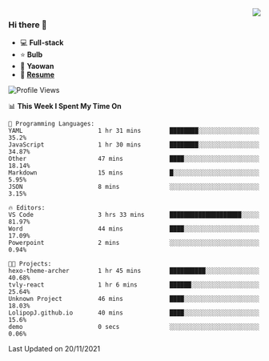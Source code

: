 <img align="right" src="https://github-readme-stats.vercel.app/api?username=LolipopJ&show_icons=true&count_private=true&hide_title=true&include_all_commits=true&theme=vue">

### Hi there 👋

- :computer: **Full-stack**
- :star: **Bulb**
- :pill: **Yaowan**
- :milky_way: [**Resume**](https://cdn.jsdelivr.net/gh/lolipopj/resume/export/resume-en.pdf)

<!--START_SECTION:waka-->
![Profile Views](http://img.shields.io/badge/Profile%20Views-0-blue)

📊 **This Week I Spent My Time On** 

```text
💬 Programming Languages: 
YAML                     1 hr 31 mins        ████████░░░░░░░░░░░░░░░░░   35.2% 
JavaScript               1 hr 30 mins        ████████░░░░░░░░░░░░░░░░░   34.87% 
Other                    47 mins             ████░░░░░░░░░░░░░░░░░░░░░   18.14% 
Markdown                 15 mins             █░░░░░░░░░░░░░░░░░░░░░░░░   5.95% 
JSON                     8 mins              ░░░░░░░░░░░░░░░░░░░░░░░░░   3.15%

🔥 Editors: 
VS Code                  3 hrs 33 mins       ████████████████████░░░░░   81.97% 
Word                     44 mins             ████░░░░░░░░░░░░░░░░░░░░░   17.09% 
Powerpoint               2 mins              ░░░░░░░░░░░░░░░░░░░░░░░░░   0.94%

🐱‍💻 Projects: 
hexo-theme-archer        1 hr 45 mins        ██████████░░░░░░░░░░░░░░░   40.68% 
tvly-react               1 hr 6 mins         ██████░░░░░░░░░░░░░░░░░░░   25.64% 
Unknown Project          46 mins             ████░░░░░░░░░░░░░░░░░░░░░   18.03% 
LolipopJ.github.io       40 mins             ████░░░░░░░░░░░░░░░░░░░░░   15.6% 
demo                     0 secs              ░░░░░░░░░░░░░░░░░░░░░░░░░   0.06%

```


 Last Updated on 20/11/2021
<!--END_SECTION:waka-->
